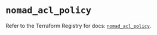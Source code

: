 # `nomad_acl_policy`

Refer to the Terraform Registry for docs: [`nomad_acl_policy`](https://registry.terraform.io/providers/hashicorp/nomad/2.3.0/docs/resources/acl_policy).
